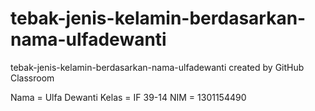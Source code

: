 # tebak-jenis-kelamin-berdasarkan-nama-ulfadewanti
tebak-jenis-kelamin-berdasarkan-nama-ulfadewanti created by GitHub Classroom

Nama = Ulfa Dewanti
Kelas = IF 39-14
NIM = 1301154490





